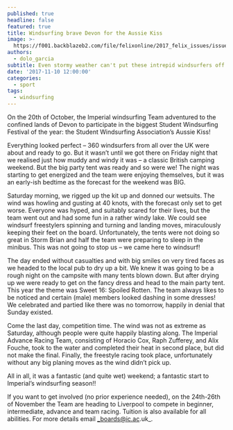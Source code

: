 ```yaml
---
published: true
headline: false
featured: true
title: Windsurfing brave Devon for the Aussie Kiss
image: >-
  https://f001.backblazeb2.com/file/felixonline/2017_felix_issues/issue_1675/1675_sports_windsurf.jpg
authors:
  - dolo_garcia
subtitle: Even stormy weather can't put these intrepid windsurfers off.
date: '2017-11-10 12:00:00'
categories:
  - sport
tags:
  - windsurfing
---
```

On the 20th of October, the Imperial windsurfing Team adventured to the confined lands of Devon to participate in the biggest Student Windsurfing Festival of the year: the Student Windsurfing Association’s Aussie Kiss!

Everything looked perfect – 360 windsurfers from all over the UK were about and ready to go. But it wasn’t until we got there on Friday night that we realised just how muddy and windy it was – a classic British camping weekend. But the big party tent was ready and so were we! The night was starting to get energized and the team were enjoying themselves, but it was an early-ish bedtime as the forecast for the weekend was BIG.

Saturday morning, we rigged up the kit up and donned our wetsuits. The wind was howling and gusting at 40 knots, with the forecast only set to get worse. Everyone was hyped, and suitably scared for their lives, but the team went out and had some fun in a rather windy lake. We could see windsurf freestylers spinning and turning and landing moves, miraculously keeping their feet on the board. Unfortunately, the tents were not doing so great in Storm Brian and half the team were preparing to sleep in the minibus. This was not going to stop us – we came here to windsurf!

The day ended without casualties and with big smiles on very tired faces as we headed to the local pub to dry up a bit. We knew it was going to be a rough night on the campsite with many tents blown down. But after drying up we were ready to get on the fancy dress and head to the main party tent. This year the theme was Sweet 16: Spoiled Rotten. The team always likes to be noticed and certain (male) members looked dashing in some dresses! We celebrated and partied like there was no tomorrow, happily in denial that Sunday existed.

Come the last day, competition time. The wind was not as extreme as Saturday, although people were quite happily blasting along. The Imperial Advance Racing Team, consisting of Horacio Cox, Raph Zufferey, and Alix Fouche, took to the water and completed their heat in second place, but did not make the final. Finally, the freestyle racing took place, unfortunately without any big planing moves as the wind didn’t pick up.

All in all, it was a fantastic (and quite wet) weekend; a fantastic start to Imperial’s windsurfing season!! 

If you want to get involved (no prior experience needed), on the 24th-26th of November the Team are heading to Liverpool to compete in beginner, intermediate, advance and team racing. Tuition is also available for all abilities. For more details email _boards@ic.ac.uk_.

